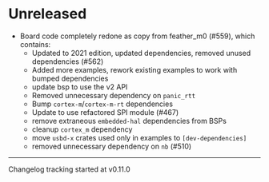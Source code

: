 # Unreleased

- Board code completely redone as copy from feather_m0 (#559), which contains:
  - Updated to 2021 edition, updated dependencies, removed unused dependencies (#562)
  - Added more examples, rework existing examples to work with bumped dependencies
  - update bsp to use the v2 API
  - Removed unnecessary dependency on `panic_rtt`
  - Bump `cortex-m`/`cortex-m-rt` dependencies
  - Update to use refactored SPI module (#467)
  - remove extraneous `embedded-hal` dependencies from BSPs
  - cleanup `cortex_m` dependency
  - move `usbd-x` crates used only in examples to `[dev-dependencies]`
  - removed unnecessary dependency on `nb` (#510)

---

Changelog tracking started at v0.11.0
